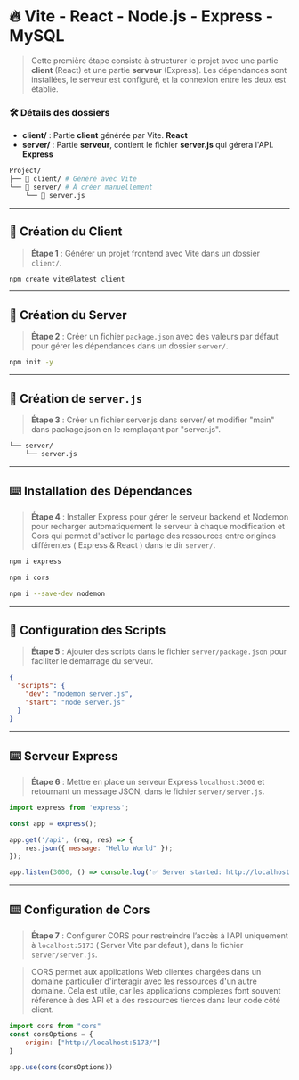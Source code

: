 # 🔥 Vite - React - Node.js - Express - MySQL

> Cette première étape consiste à structurer le projet avec une partie **client** (React) et une partie **serveur** (Express). Les dépendances sont installées, le serveur est configuré, et la connexion entre les deux est établie.

### 🛠️ Détails des dossiers
- **client/** : Partie **client** générée par Vite. **React**
- **server/** : Partie **serveur**, contient le fichier **server.js** qui gérera l'API. **Express**

```bash
Project/
├── 📁 client/ # Généré avec Vite
└── 📁 server/ # À créer manuellement
    └── 📄 server.js
```

---

## 📂 Création du Client

> **Étape 1** : Générer un projet frontend avec Vite dans un dossier `client/`.

```bash
npm create vite@latest client
```

---

## 📂 Création du Server

> **Étape 2** : Créer un fichier `package.json` avec des valeurs par défaut pour gérer les dépendances dans un dossier `server/`.

```bash
npm init -y
```

---

## 📄 Création de `server.js`

> **Étape 3** : Créer un fichier server.js dans server/ et modifier "main" dans package.json en le remplaçant par "server.js".

```bash
└── server/
    └── server.js
```

---

## ⌨️ Installation des Dépendances

> **Étape 4** : Installer Express pour gérer le serveur backend et Nodemon pour recharger automatiquement le serveur à chaque modification et Cors qui permet d'activer le partage des ressources entre origines différentes ( Express & React ) dans le dir `server/`.

```bash
npm i express
```

```bash
npm i cors
```

```bash
npm i --save-dev nodemon
```

---

## 💾 Configuration des Scripts

> **Étape 5** : Ajouter des scripts dans le fichier `server/package.json` pour faciliter le démarrage du serveur.

```json
{
  "scripts": {
    "dev": "nodemon server.js",
    "start": "node server.js"
  }
}
```

---

## ⌨️ Serveur Express

> **Étape 6** : Mettre en place un serveur Express `localhost:3000` et retournant un message JSON, dans le fichier `server/server.js`.

```js
import express from 'express';

const app = express();

app.get('/api', (req, res) => {
    res.json({ message: "Hello World" });
});

app.listen(3000, () => console.log('✅ Server started: http://localhost:3000'));
```

---

## ⌨️ Configuration de Cors

> **Étape 7** : Configurer CORS pour restreindre l’accès à l’API uniquement à `localhost:5173` ( Server Vite par defaut ), dans le fichier `server/server.js`.

> CORS permet aux applications Web clientes chargées dans un domaine particulier d'interagir avec les ressources d'un autre domaine. Cela est utile, car les applications complexes font souvent référence à des API et à des ressources tierces dans leur code côté client.

```js
import cors from "cors"
const corsOptions = {
    origin: ["http://localhost:5173/"]
}

app.use(cors(corsOptions))
```
